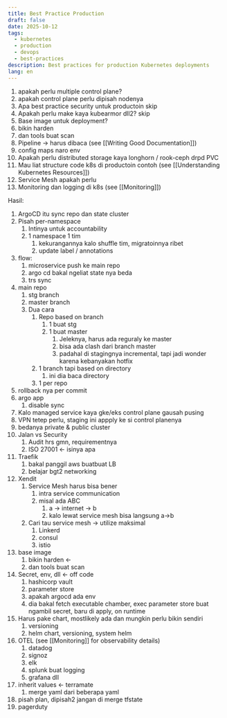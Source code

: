 ```yaml
---
title: Best Practice Production
draft: false
date: 2025-10-12
tags:
  - kubernetes
  - production
  - devops
  - best-practices
description: Best practices for production Kubernetes deployments
lang: en
---
```


1. apakah perlu multiple control plane?
2. apakah control plane perlu dipisah nodenya
3. Apa best practice security untuk productoin skip
4. Apakah perlu make kaya kubearmor dll2? skip
5. Base image untuk deployment?
  1. bikin harden
  2. dan tools buat scan
6. Pipeline -> harus dibaca (see [[Writing Good Documentation]])
  1. config maps naro env
7. Apakah perlu distributed storage kaya longhorn / rook-ceph drpd PVC
8. Mau liat structure code k8s di productoin contoh (see [[Understanding Kubernetes Resources]])
9. Service Mesh apakah perlu
10. Monitoring dan logging di k8s (see [[Monitoring]])

Hasil:
1. ArgoCD itu sync repo dan state cluster
2. Pisah per-namespace
	1. Intinya untuk accountability
	2. 1 namespace 1 tim
		1. kekurangannya kalo shuffle tim, migratoinnya ribet
		2. update label / annotations
3. flow:
	1. microservice push ke main repo
	2. argo cd bakal ngeliat state nya beda
	3. trs sync
4. main repo
	1. stg branch
	2. master branch
	3. Dua cara
		1. Repo based on branch
			1.  1 buat stg
			2. 1 buat master
				1. Jeleknya, harus ada reguraly ke master
				2. bisa ada clash dari branch master
				3. padahal di stagingnya incremental, tapi jadi wonder karena kebanyakan hotfix
		2. 1 branch tapi based on directory
			1. ini dia baca directory
		3. 1 per repo
5. rollback nya per commit
6. argo app
	1. disable sync
7. Kalo managed service kaya gke/eks control plane gausah pusing
8. VPN tetep perlu, staging ini appply ke si control planenya
9. bedanya private & public cluster
10. Jalan vs Security
	1. Audit hrs gmn, requirementnya
	2. ISO 27001 <- isinya apa
11. Traefik
	1. bakal panggil aws buatbuat LB
	2. belajar bgt2 networking
12. Xendit
	1. Service Mesh harus bisa bener
		1. intra service communication
		2. misal ada ABC
			1. a -> internet -> b
			2. kalo lewat service mesh bisa langsung a->b
	2. Cari tau service mesh -> utilize maksimal
		1. Linkerd
		2. consul
		3. istio
13. base image	
	1. bikin harden <-
	2. dan tools buat scan
14. Secret, env, dll <- off code
	1. hashicorp vault
	2. parameter store
	3. apakah argocd ada env
	4. dia bakal fetch executable chamber, exec parameter store buat ngambil secret, baru di apply, on runtime
15. Harus pake chart, mostlikely ada dan mungkin perlu bikin sendiri
	1. versioning
	2. helm chart, versioning, system helm
16. OTEL (see [[Monitoring]] for observability details)
	1. datadog
	2. signoz
	3. elk
	4. splunk buat logging
	5. grafana dll
17. inherit values <- terramate
	1. merge yaml dari beberapa yaml
18. pisah plan, dipisah2 jangan di merge tfstate
19. pagerduty

